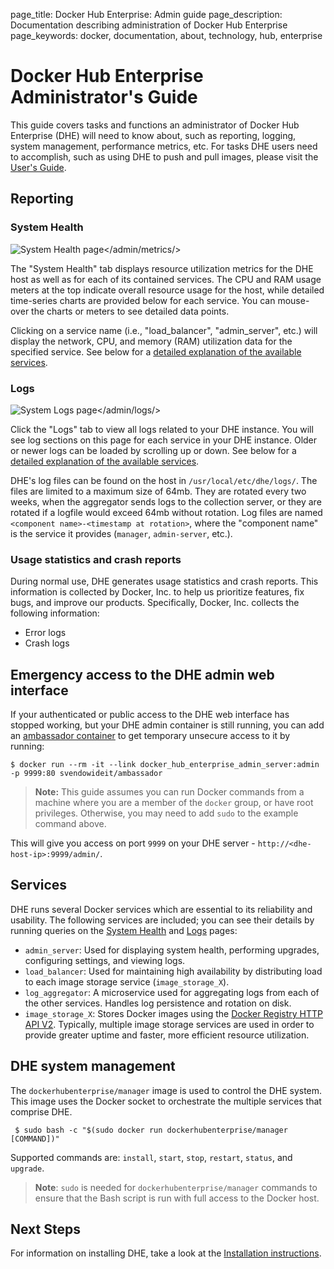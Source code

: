 page_title: Docker Hub Enterprise: Admin guide
page_description: Documentation describing administration of Docker Hub Enterprise
page_keywords: docker, documentation, about, technology, hub, enterprise

# Docker Hub Enterprise Administrator's Guide

This guide covers tasks and functions an administrator of Docker Hub Enterprise
(DHE) will need to know about, such as reporting, logging, system management,
performance metrics, etc.
For tasks DHE users need to accomplish, such as using DHE to push and pull
images, please visit the [User's Guide](./userguide).

## Reporting

### System Health

![System Health page</admin/metrics/>](../assets/admin-metrics.png)

The "System Health" tab displays resource utilization metrics for the DHE host
as well as for each of its contained services. The CPU and RAM usage meters at
the top indicate overall resource usage for the host, while detailed time-series
charts are provided below for each service. You can mouse-over the charts or
meters to see detailed data points.

Clicking on a service name (i.e., "load_balancer", "admin_server", etc.) will
display the network, CPU, and memory (RAM) utilization data for the specified
service. See below for a
[detailed explanation of the available services](#services).

### Logs

![System Logs page</admin/logs/>](../assets/admin-logs.png)

Click the "Logs" tab to view all logs related to your DHE instance. You will see
log sections on this page for each service in your DHE instance. Older or newer
logs can be loaded by scrolling up or down. See below for a
[detailed explanation of the available services](#services).

DHE's log files can be found on the host in `/usr/local/etc/dhe/logs/`. The
files are limited to a maximum size of 64mb. They are rotated every two weeks,
when the aggregator sends logs to the collection server, or they are rotated if
a logfile would exceed 64mb without rotation. Log files are named `<component
name>-<timestamp at rotation>`, where the "component name" is the service it
provides (`manager`, `admin-server`, etc.).

### Usage statistics and crash reports

During normal use, DHE generates usage statistics and crash reports. This
information is collected by Docker, Inc. to help us prioritize features, fix
bugs, and improve our products. Specifically, Docker, Inc. collects the
following information:

* Error logs
* Crash logs

## Emergency access to the DHE admin web interface

If your authenticated or public access to the DHE web interface has stopped
working, but your DHE admin container is still running, you can add an
[ambassador container](https://docs.docker.com/articles/ambassador_pattern_linking/)
to get temporary unsecure access to it by running:

    $ docker run --rm -it --link docker_hub_enterprise_admin_server:admin -p 9999:80 svendowideit/ambassador

> **Note:** This guide assumes you can run Docker commands from a machine where
> you are a member of the `docker` group, or have root privileges. Otherwise,
> you may need to add `sudo` to the example command above.

This will give you access on port `9999` on your DHE server - `http://<dhe-host-ip>:9999/admin/`.

## Services

DHE runs several Docker services which are essential to its reliability and
usability. The following services are included; you can see their details by
running queries on the [System Health](#system-health) and [Logs](#logs) pages:

* `admin_server`: Used for displaying system health, performing upgrades,
configuring settings, and viewing logs.
* `load_balancer`: Used for maintaining high availability by distributing load
to each image storage service (`image_storage_X`).
* `log_aggregator`: A microservice used for aggregating logs from each of the
other services. Handles log persistence and rotation on disk.
* `image_storage_X`: Stores Docker images using the [Docker Registry HTTP API V2](https://github.com/docker/distribution/blob/master/doc/SPEC.md). Typically,
multiple image storage services are used in order to provide greater uptime and
faster, more efficient resource utilization.

## DHE system management

The `dockerhubenterprise/manager` image is used to control the DHE system. This
image uses the Docker socket to orchestrate the multiple services that comprise
DHE.

     $ sudo bash -c "$(sudo docker run dockerhubenterprise/manager [COMMAND])"

Supported commands are: `install`, `start`, `stop`, `restart`, `status`, and
`upgrade`.

> **Note**: `sudo` is needed for `dockerhubenterprise/manager` commands to
> ensure that the Bash script is run with full access to the Docker host.

## Next Steps

For information on installing DHE, take a look at the [Installation instructions](./install.md).
